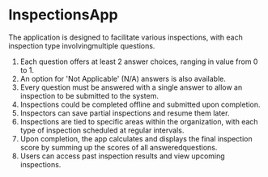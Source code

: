 # InspectionsApp

The application is designed to facilitate various inspections, with each inspection type involvingmultiple questions. 
1. Each question offers at least 2 answer choices, ranging in value from 0 to 1.
2. An option for &#39;Not Applicable&#39; (N/A) answers is also available. 
3. Every question must be answered with a single answer to allow an inspection to be submitted to the system.
4. Inspections could be completed offline and submitted upon completion. 
5. Inspectors can save partial inspections and resume them later. 
6. Inspections are tied to specific areas within the organization, with each type of inspection scheduled at regular intervals. 
7. Upon completion, the app calculates and displays the final inspection score by summing up the scores of all answeredquestions.
8. Users can access past inspection results and view upcoming inspections.
